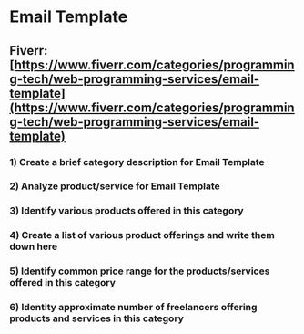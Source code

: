 # Email Template
## Fiverr: [https://www.fiverr.com/categories/programming-tech/web-programming-services/email-template](https://www.fiverr.com/categories/programming-tech/web-programming-services/email-template)
### 1) Create a brief category description for Email Template
### 2) Analyze product/service for Email Template
### 3) Identify various products offered in this category
### 4) Create a list of various product offerings and write them down here
### 5) Identify common price range for the products/services offered in this category
### 6) Identity approximate number of freelancers offering products and services in this category
